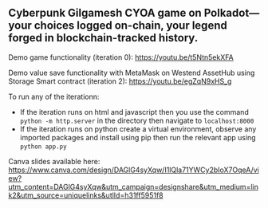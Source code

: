 ## Cyberpunk Gilgamesh CYOA game on Polkadot—your choices logged on-chain, your legend forged in blockchain-tracked history.

Demo game functionality (iteration 0): https://youtu.be/t5Ntn5ekXFA

Demo value save functionality with MetaMask on Westend AssetHub using Storage Smart contract (iteration 2): https://youtu.be/egZqN9xHS_g

To run any of the iterationn:

- If the iteration runs on html and javascript then you use the command ```python -m http.server``` in the directory then navigate to ```localhost:8000```
- If the iteration runs on python create a virtual environment, observe any imported packages and install using pip then run the relevant app using ```python app.py```

Canva slides available here: https://www.canva.com/design/DAGlG4syXqw/I1lQla71YWCy2bIoX7OqeA/view?utm_content=DAGlG4syXqw&utm_campaign=designshare&utm_medium=link2&utm_source=uniquelinks&utlId=h31ff5951f8
